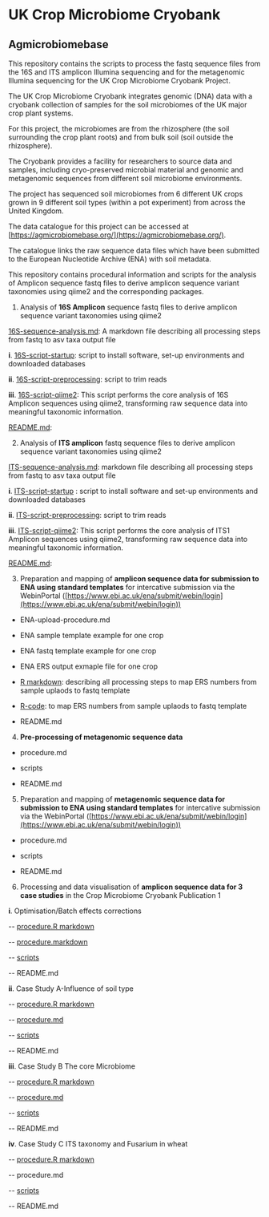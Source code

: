   

# UK Crop Microbiome Cryobank

## Agmicrobiomebase

  

This repository contains the scripts to process the fastq sequence files from the 16S and ITS amplicon Illumina sequencing and for the metagenomic Illumina sequencing for the UK Crop Microbiome Cryobank Project.

  

The UK Crop Microbiome Cryobank integrates genomic (DNA) data with a cryobank collection of samples for the soil microbiomes of the UK major crop plant systems.

For this project, the microbiomes are from the rhizosphere (the soil surrounding the crop plant roots) and from bulk soil (soil outside the rhizosphere).

The Cryobank provides a facility for researchers to source data and samples, including cryo-preserved microbial material and genomic and metagenomic sequences from different soil microbiome environments.

  

The project has sequenced soil microbiomes from 6 different UK crops grown in 9 different soil types (within a pot experiment) from across the United Kingdom.

  

The data catalogue for this project can be accessed at [https://agmicrobiomebase.org/](https://agmicrobiomebase.org/).

The catalogue links the raw sequence data files which have been submitted to the European Nucleotide Archive (ENA) with soil metadata.

  

This repository contains procedural information and scripts for the analysis of Amplicon sequence fastq files to derive amplicon sequence variant taxonomies using qiime2 and the corresponding packages.

1. Analysis of **16S Amplicon** sequence fastq files to derive amplicon sequence variant taxonomies using qiime2

[16S-sequence-analysis.md](https://github.com/paytonyau/agmicrobiomebase/blob/main/amplicon-sequence-analysis/amplicon-16S/16s-sequence-analysis.md): A markdown file describing all processing steps from fastq to asv taxa output file

**i**. [16S-script-startup](https://github.com/paytonyau/agmicrobiomebase/blob/main/amplicon-sequence-analysis/amplicon-16S/16s-step01-startup.sh): script to install software, set-up environments and downloaded databases

**ii**. [16S-script-preprocessing](https://github.com/paytonyau/agmicrobiomebase/blob/main/amplicon-sequence-analysis/amplicon-16S/16s-step02-preprocessing.sh): script to trim reads

**iii**. [16S-script-qiime2](https://github.com/paytonyau/agmicrobiomebase/blob/main/amplicon-sequence-analysis/amplicon-16S/16s-step03-qiime2.sh): This script performs the core analysis of 16S Amplicon sequences using qiime2, transforming raw sequence data into meaningful taxonomic information.

[README.md](https://github.com/paytonyau/agmicrobiomebase/blob/main/amplicon-sequence-analysis/amplicon-16S/README.md):

2. Analysis of **ITS amplicon** fastq sequence files to derive amplicon sequence variant taxonomies using qiime2

[ITS-sequence-analysis.md](https://github.com/paytonyau/agmicrobiomebase/blob/main/amplicon-sequence-analysis/amplicon-ITS/ITS-sequencing-analysis.md): markdown file describing all processing steps from fastq to asv taxa output file

**i**. [ITS-script-startup](https://github.com/paytonyau/agmicrobiomebase/blob/main/amplicon-sequence-analysis/amplicon-ITS/ITS-step01-setup.sh) : script to install software and set-up environments and downloaded databases

**ii**. [ITS-script-preprocessing](https://github.com/paytonyau/agmicrobiomebase/blob/main/amplicon-sequence-analysis/amplicon-ITS/ITS-step02-preprocessing.sh): script to trim reads

**iii**. [ITS-script-qiime2](https://github.com/paytonyau/agmicrobiomebase/blob/main/amplicon-sequence-analysis/amplicon-ITS/ITS-step03-qiime2.sh): This script performs the core analysis of ITS1 Amplicon sequences using qiime2, transforming raw sequence data into meaningful taxonomic information.

[README.md](https://github.com/paytonyau/agmicrobiomebase/blob/main/amplicon-sequence-analysis/amplicon-ITS/README.md):

3. Preparation and mapping of **amplicon sequence data for submission to ENA using standard templates** for intercative submission via the WebinPortal ([https://www.ebi.ac.uk/ena/submit/webin/login](https://www.ebi.ac.uk/ena/submit/webin/login))

- ENA-upload-procedure.md

- ENA sample template example for one crop

- ENA fastq template example for one crop

- ENA ERS output exmaple file for one crop

- [R markdown](https://github.com/paytonyau/agmicrobiomebase/blob/main/amplicon-sequence-analysis/Fastq_checklist_mapping/fastq_checklist_mapping.Rmd): describing all processing steps to map ERS numbers from sample uplaods to fastq template

- [R-code](): to map ERS numbers from sample uplaods to fastq template

- README.md

4. **Pre-processing of metagenomic sequence data**

  

- procedure.md

- scripts

- README.md

5. Preparation and mapping of **metagenomic sequence data for submission to ENA using standard templates** for intercative submission via the WebinPortal ([https://www.ebi.ac.uk/ena/submit/webin/login](https://www.ebi.ac.uk/ena/submit/webin/login))

- procedure.md

- scripts

- README.md

  

6. Processing and data visualisation of **amplicon sequence data for 3 case studies** in the Crop Microbiome Cryobank Publication 1

**i**. Optimisation/Batch effects corrections

-- [procedure.R markdown](https://github.com/paytonyau/agmicrobiomebase/blob/main/publications-scripts/How-to-paper/case_00-preparation/case00-Batch_effect_corr.Rmd)

-- [procedure.markdown](https://github.com/paytonyau/agmicrobiomebase/blob/main/publications-scripts/How-to-paper/case_00-preparation/case00B-Batch_effects.md)

-- [scripts](https://github.com/paytonyau/agmicrobiomebase/tree/main/publications-scripts/How-to-paper/case_00-preparation/Case_00-prep.R)

-- README.md

**ii**. Case Study A-Influence of soil type

-- [procedure.R markdown](https://github.com/paytonyau/agmicrobiomebase/blob/main/publications-scripts/How-to-paper/case_02-core_microbiome/case02-core_microbiome.Rmd)

-- [procedure.md](https://github.com/paytonyau/agmicrobiomebase/blob/main/publications-scripts/How-to-paper/case_02-core_microbiome/case02-core_microbiome.md)

-- [scripts](https://github.com/paytonyau/agmicrobiomebase/tree/main/publications-scripts/How-to-paper/case_01-influence_of_soil_type/Case_01-16s.R)

-- README.md

**iii**. Case Study B The core Microbiome

-- [procedure.R markdown](https://github.com/paytonyau/agmicrobiomebase/blob/main/publications-scripts/How-to-paper/case_02-core_microbiome/case02-core_microbiome.Rmd)

-- [procedure.md](https://github.com/paytonyau/agmicrobiomebase/blob/main/publications-scripts/How-to-paper/case_02-core_microbiome/case02-core_microbiome.md)

-- [scripts](https://github.com/paytonyau/agmicrobiomebase/tree/main/publications-scripts/How-to-paper/case_02-core_microbiome/Case_02-16s.R)

-- README.md

**iv**. Case Study C ITS taxonomy and Fusarium in wheat

-- [procedure.R markdown](https://github.com/paytonyau/agmicrobiomebase/blob/main/publications-scripts/How-to-paper/case_03-ITS_wheat/Case_03-ITS.Rmd)

-- procedure.md

-- [scripts](https://github.com/paytonyau/agmicrobiomebase/tree/main/publications-scripts/How-to-paper/case_03-ITS_wheat/Case_03-ITS.R)

-- README.md
